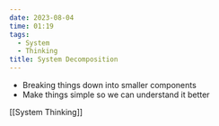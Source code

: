 ```yaml
---
date: 2023-08-04
time: 01:19
tags:
  - System
  - Thinking
title: System Decomposition
---
```

- Breaking things down into smaller components
- Make things simple so we can understand it better

[[System Thinking]] 